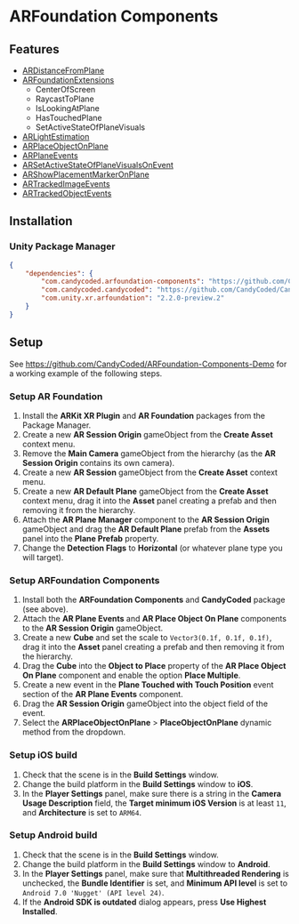 # ARFoundation Components

## Features

-   [ARDistanceFromPlane](Documentation/ARDistanceFromPlane.md)
-   [ARFoundationExtensions](Documentation/ARFoundationExtensions.md)
    -   CenterOfScreen
    -   RaycastToPlane
    -   IsLookingAtPlane
    -   HasTouchedPlane
    -   SetActiveStateOfPlaneVisuals
-   [ARLightEstimation](Documentation/ARLightEstimation.md)
-   [ARPlaceObjectOnPlane](Documentation/ARPlaceObjectOnPlane.md)
-   [ARPlaneEvents](Documentation/ARPlaneEvents.md)
-   [ARSetActiveStateOfPlaneVisualsOnEvent](Documentation/ARSetActiveStateOfPlaneVisualsOnEvent.md)
-   [ARShowPlacementMarkerOnPlane](Documentation/ARShowPlacementMarkerOnPlane.md)
-   [ARTrackedImageEvents](Documentation/ARTrackedImageEvents.md)
-   [ARTrackedObjectEvents](Documentation/ARTrackedObjectEvents.md)

## Installation

### Unity Package Manager

```json
{
    "dependencies": {
        "com.candycoded.arfoundation-components": "https://github.com/CandyCoded/ARFoundation-Components.git#v2.1.0",
        "com.candycoded.candycoded": "https://github.com/CandyCoded/CandyCoded.git#v2.0.0",
        "com.unity.xr.arfoundation": "2.2.0-preview.2"
    }
}
```

## Setup

See <https://github.com/CandyCoded/ARFoundation-Components-Demo> for a working example of the following steps.

### Setup AR Foundation

1. Install the **ARKit XR Plugin** and **AR Foundation** packages from the Package Manager.
1. Create a new **AR Session Origin** gameObject from the **Create Asset** context menu.
1. Remove the **Main Camera** gameObject from the hierarchy (as the **AR Session Origin** contains its own camera).
1. Create a new **AR Session** gameObject from the **Create Asset** context menu.
1. Create a new **AR Default Plane** gameObject from the **Create Asset** context menu, drag it into the **Asset** panel creating a prefab and then removing it from the hierarchy.
1. Attach the **AR Plane Manager** component to the **AR Session Origin** gameObject and drag the **AR Default Plane** prefab from the **Assets** panel into the **Plane Prefab** property.
1. Change the **Detection Flags** to **Horizontal** (or whatever plane type you will target).

### Setup ARFoundation Components

1. Install both the **ARFoundation Components** and **CandyCoded** package (see above).
1. Attach the **AR Plane Events** and **AR Place Object On Plane** components to the **AR Session Origin** gameObject.
1. Create a new **Cube** and set the scale to `Vector3(0.1f, 0.1f, 0.1f)`, drag it into the **Asset** panel creating a prefab and then removing it from the hierarchy.
1. Drag the **Cube** into the **Object to Place** property of the **AR Place Object On Plane** component and enable the option **Place Multiple**.
1. Create a new event in the **Plane Touched with Touch Position** event section of the **AR Plane Events** component.
1. Drag the **AR Session Origin** gameObject into the object field of the event.
1. Select the **ARPlaceObjectOnPlane** > **PlaceObjectOnPlane** dynamic method from the dropdown.

### Setup iOS build

1. Check that the scene is in the **Build Settings** window.
1. Change the build platform in the **Build Settings** window to **iOS**.
1. In the **Player Settings** panel, make sure there is a string in the **Camera Usage Description** field, the **Target minimum iOS Version** is at least `11`, and **Architecture** is set to `ARM64`.

### Setup Android build

1. Check that the scene is in the **Build Settings** window.
1. Change the build platform in the **Build Settings** window to **Android**.
1. In the **Player Settings** panel, make sure that **Multithreaded Rendering** is unchecked, the **Bundle Identifier** is set, and **Minimum API level** is set to `Android 7.0 'Nugget' (API level 24)`.
1. If the **Android SDK is outdated** dialog appears, press **Use Highest Installed**.
